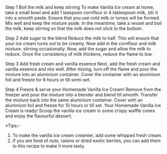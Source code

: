 Step 1 Boil the milk and keep stirring
To make Vanilla Ice cream at home, take a small bowl and add 1 teaspoon cornflour in 4 tablespoon milk, stir it into a smooth paste. Ensure that you use cold milk or lumps will be formed. Mix well and keep the mixture aside. In the meantime, take a vessel and boil the milk, keep stirring so that the milk does not stick to the bottom.

Step 2 Add sugar to the blend
Reduce the milk to half. This will ensure that your ice cream turns out to be creamy. Now add in the cornflour and milk mixture. stirring occasionally. Now, add the sugar and allow the milk to reduce. Once the consistency of milk thickens, reduce the flame to low.

Step 3 Add fresh cream and vanilla essence
Next, add the fresh cream and vanilla essence and mix well. After mixing, turn off the flame and pour the mixture into an aluminium container. Cover the container with an aluminium foil and freeze for 6 hours or till semi-set.

Step 4 Freeze & serve your Homemade Vanilla Ice Cream!
Remove from the freezer and pour the mixture into a blender and blend till smooth. Transfer the mixture back into the same aluminium container. Cover with an aluminium foil and freeze for 10 hours or till set. Your Homemade Vanilla Ice Cream is ready! Scoop the vanilla ice cream in some crispy waffle cones and enjoy the flavourful dessert.

*Tips:-
1. To make the vanilla ice cream creamier, add some whipped fresh cream.
2. If you are fond of nuts, raisins or dried exotic berries, you can add them to this recipe to make it more tasty.